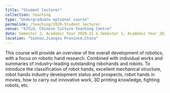 ```yaml
---
title: "Student lecturer"
collection: teaching
type: "Undergraduate optional course"
permalink: /teaching/2020-Student lecturer
venue: "XJTLU, Chinese Culture Teaching Centre"
date: Semester 2, Academic Year 2020-21 & Semester 1, Academic Year 2021-22
location: "Suzhou,Jiangsu Province,China"
---
```


This course will provide an overview of the overall development of robotics, with a focus on robotic hand research. Combined with individual works and summaries of industry-leading outstanding robohands and robots. To introduce the classification of robot hands, excellent mechanical structure, robot hands industry development status and prospects, robot hands in movies, how to carry out innovative work, 3D printing knowledge, fighting robots, etc.
